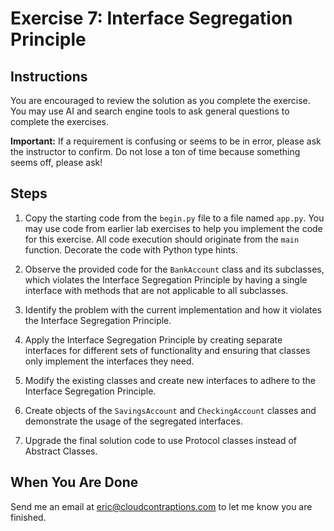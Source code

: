 # Exercise 7: Interface Segregation Principle

## Instructions

You are encouraged to review the solution as you complete the exercise. You may use AI and search engine tools to ask general questions to complete the exercises.

**Important:** If a requirement is confusing or seems to be in error, please ask the instructor to confirm. Do not lose a ton of time because something seems off, please ask!

## Steps

1. Copy the starting code from the `begin.py` file to a file named `app.py`. You may use code from earlier lab exercises to help you implement the code for this exercise. All code execution should originate from the `main` function. Decorate the code with Python type hints.

2. Observe the provided code for the `BankAccount` class and its subclasses, which violates the Interface Segregation Principle by having a single interface with methods that are not applicable to all subclasses.

3. Identify the problem with the current implementation and how it violates the Interface Segregation Principle.

4. Apply the Interface Segregation Principle by creating separate interfaces for different sets of functionality and ensuring that classes only implement the interfaces they need.

5. Modify the existing classes and create new interfaces to adhere to the Interface Segregation Principle.

6. Create objects of the `SavingsAccount` and `CheckingAccount` classes and demonstrate the usage of the segregated interfaces.

7. Upgrade the final solution code to use Protocol classes instead of Abstract Classes.

## When You Are Done

Send me an email at [eric@cloudcontraptions.com](mailto:eric@cloudcontraptions.com) to let me know you are finished.
